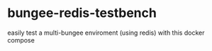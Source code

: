 # bungee-redis-testbench
easily test a multi-bungee enviroment (using redis) with this docker compose
